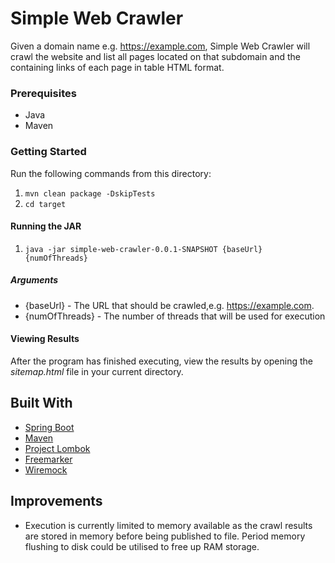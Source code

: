 # Simple Web Crawler

Given a domain name e.g. https://example.com, Simple Web Crawler will crawl the website and list all pages located on 
that subdomain and the containing links of each page in table HTML format.

### Prerequisites 
* Java
* Maven

### Getting Started
Run the following commands from this directory:
1. `mvn clean package -DskipTests`
2. `cd target `

#### Running the JAR
1. `java -jar simple-web-crawler-0.0.1-SNAPSHOT {baseUrl} {numOfThreads}`
 
##### Arguments
* {baseUrl} - The URL that should be crawled,e.g. https://example.com.
* {numOfThreads} - The number of threads that will be used for execution

#### Viewing Results
After the program has finished executing, view the results by opening the <i>sitemap.html</i> file in your current directory.

## Built With
* [Spring Boot](https://spring.io/projects/spring-boot)
* [Maven](https://maven.apache.org/)
* [Project Lombok](https://projectlombok.org/)
* [Freemarker](https://freemarker.apache.org/)
* [Wiremock](http://wiremock.org/)

## Improvements
* Execution is currently limited to memory available as the crawl results are stored in memory before being published to file. 
  Period memory flushing to disk could be utilised to free up RAM storage.